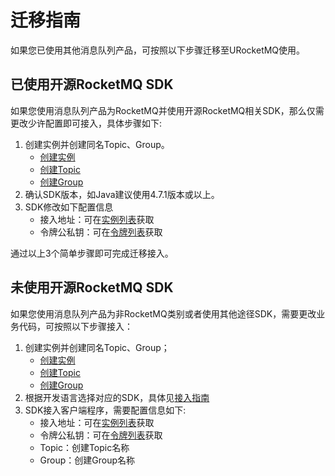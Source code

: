 # 迁移指南

如果您已使用其他消息队列产品，可按照以下步骤迁移至URocketMQ使用。


## 已使用开源RocketMQ SDK

如果您使用消息队列产品为RocketMQ并使用开源RocketMQ相关SDK，那么仅需更改少许配置即可接入，具体步骤如下:

1. 创建实例并创建同名Topic、Group。
    * [创建实例](/rocketmq/guide/instance/create)
    * [创建Topic](/rocketmq/guide/topic/create)
    * [创建Group](/rocketmq/guide/group/create)
2. 确认SDK版本，如Java建议使用4.7.1版本或以上。
3. SDK修改如下配置信息
   * 接入地址：可在[实例列表](/rocketmq/guide/instance/list)获取
   * 令牌公私钥：可在[令牌列表](/rocketmq/guide/token)获取

通过以上3个简单步骤即可完成迁移接入。

## 未使用开源RocketMQ SDK

如果您使用消息队列产品为非RocketMQ类别或者使用其他途径SDK，需要更改业务代码，可按照以下步骤接入：

1. 创建实例并创建同名Topic、Group；
    * [创建实例](/rocketmq/guide/instance/create)
    * [创建Topic](/rocketmq/guide/topic/create)
    * [创建Group](/rocketmq/guide/group/create)
2. 根据开发语言选择对应的SDK，具体见[接入指南](/rocketmq/guide/instance/practice/index)
3. SDK接入客户端程序，需要配置信息如下:
    * 接入地址：可在[实例列表](/rocketmq/guide/instance/list)获取
    * 令牌公私钥：可在[令牌列表](/rocketmq/guide/token)获取
    * Topic：创建Topic名称
    * Group：创建Group名称